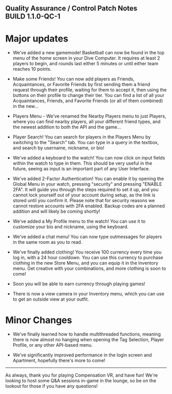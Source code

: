 Quality Assurance / Control Patch Notes  
BUILD 1.1.0-QC-1  
-----------------------------------------------  

# Major updates

* We've added a new gamemode! Basketball can now be found in the top menu of the home screen in your Dive Computer. It requires at least 2 players to begin, and rounds last either 5 minutes or until either team reaches 10 points.

* Make some Friends! You can now add players as Friends, Acquaintances, or Favorite Friends by first sending them a friend request through their profile, waiting for them to accept it, then using the buttons on their profile to change their tier. You can find a list of all your Acquaintances, Friends, and Favorite Friends (or all of them combined) in the new...

* Players Menu - We've renamed the Nearby Players menu to just Players, where you can find nearby players, all your different friend types, and the newest addition to both the API and the game...

* Player Search! You can search for players in the Players Menu by switching to the "Search" tab. You can type in a query in the textbox, and search by username, nickname, or bio!

* We've added a keyboard to the watch! You can now click on input fields within the watch to type in them. This should be very useful in the future, seeing as input is an important part of any User Interface.

* We've added 2-Factor Authentication! You can enable it by opening the Global Menu in your watch, pressing "security" and pressing "ENABLE 2FA". It will guide you through the steps required to set it up, and you cannot lock yourself out of your account during setup, as the link is stored until you confirm it. Please note that for security reasons we cannot restore accounts with 2FA enabled. Backup codes are a planned addition and will likely be coming shortly!

* We've added a My Profile menu to the watch! You can use it to customize your bio and nickname, using the keyboard.

* We've added a chat menu! You can now type outmessages for players in the same room as you to read.

* We've finally added clothing! You receive 100 currency every time you log in, with a 24 hour cooldown. You can use this currency to purchase clothing in the new Store Menu, and you can equip it in the Inventory menu. Get creative with your combinations, and more clothing is soon to come!

* Soon you will be able to earn currency through playing games!

* There is now a view camera in your Inventory menu, which you can use to get an outside view at your outfit.

# Minor Changes

* We've finally learned how to handle multithreaded functions, meaning there is now almost no hanging when opening the Tag Selection, Player Profile, or any other API-based menu.

* We've significantly improved performance in the login screen and Apartment, hopefully there's more to come!

----
  
As always, thank you for playing Compensation VR, and have fun! We're looking to host some Q&A sessions in-game in the lounge, so be on the lookout for those if you have any questions!
